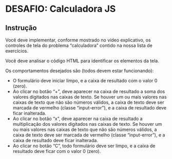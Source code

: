 # DESAFIO: Calculadora JS
## Instrução
Você deve implementar, conforme mostrado no vídeo explicativo, os controles de tela do problema
“calculadora” contido na nossa lista de exercícios.

Você deve analisar o código HTML para identificar os elementos da tela.

Os comportamentos desejados são (todos devem estar funcionando):
- O formulário deve iniciar limpo, e a caixa de resultado com o valor 0 (zero).
- Ao clicar no botão “+”, deve aparecer na caixa de resultado a soma dos valores digitados nas caixas
de texto. Se houver um ou mais valores nas caixas de texto que não são números válidos, a caixa de
texto deve ser marcada de vermelho (classe “input-error”), e a caixa de resultado deve ficar inalterada.
- Ao clicar no botão “x”, deve aparecer na caixa de resultado a multiplicação dos valores digitados
nas caixas de texto. Se houver um ou mais valores nas caixas de texto que não são números válidos, a
caixa de texto deve ser marcada de vermelho (classe “input-error”), e a caixa de resultado deve ficar
inalterada.
- Ao clicar no botão “C”, todo formulário deve ser limpo, e a caixa de resultado deve ficar com o
valor 0 (zero).
